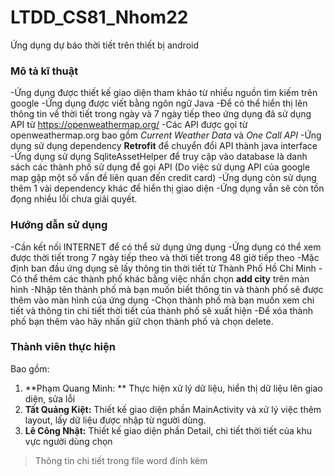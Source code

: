 # LTDD_CS81_Nhom22
Ứng dụng dự báo thời tiết trên thiết bị android
### Mô tả kĩ thuật
-Ứng dụng được thiết kế giao diện tham khảo từ nhiều nguồn tìm kiếm trên google
-Ứng dụng được viết bằng ngôn ngữ Java
-Để có thể hiển thị lên thông tin về thời tiết trong ngày và 7 ngày tiếp theo ứng dụng đã sử dụng API từ https://openweathermap.org/
-Các API được gọi từ openweathermap.org bao gồm *Current Weather Data* và *One Call API*
-Ứng dụng sử dụng dependency **Retrofit** để chuyển đổi API thành java interface
-Ứng dụng sử dụng SqliteAssetHelper để truy cập vào database là danh sách các thành phố sử dụng để gọi API 
(Do việc sử dụng API của google map gặp một số vấn đề liên quan đến credit card)
-Ứng dụng còn sử dụng thêm 1 vài dependency khác để hiển thị giao diện
-Ứng dụng vẫn sẽ còn tồn đọng nhiều lỗi chưa giải quyết.

### Hướng dẫn sử dụng
-Cần kết nối INTERNET để có thể sử dụng ứng dụng
-Ứng dụng có thể xem được thời tiết trong 7 ngày tiếp theo và thời tiết trong 48 giờ tiếp theo
-Mặc định ban đầu ứng dụng sẽ lấy thông tin thời tiết từ Thành Phố Hồ Chí Minh
-Có thể thêm các thành phố khác bằng việc nhấn chọn **add city** trên màn hình
-Nhập tên thành phố mà bạn muốn biết thông tin và thành phố sẽ được thêm vào màn hình của ứng dụng
-Chọn thành phố mà bạn muốn xem chi tiết và thông tin chi tiết thời tiết của thành phố sẽ xuất hiện
-Để xóa thành phố bạn thêm vào hãy nhấn giữ chọn thành phố và chọn delete.



### Thành viên thực hiện
Bao gồm:

1. **Phạm Quang Minh: ** Thực hiện xử lý dữ liệu, hiển thị dữ liệu lên giao diện, sửa lỗi
2. **Tất Quảng Kiệt:** Thiết kế giao diện phần MainActivity và xử lý việc thêm layout, lấy dữ liệu được nhập từ người dùng.
3. **Lê Công Nhật:** Thiết kế giao diện phần Detail, chi tiết thời tiết của khu vực người dùng chọn
> Thông tin chi tiết trong file word đính kèm
